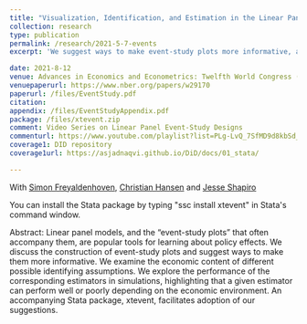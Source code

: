 ```yaml
---
title: "Visualization, Identification, and Estimation in the Linear Panel Event Study Design (Advances in Economics and Econometrics: Twelfth World Congress, forthcoming)"
collection: research
type: publication
permalink: /research/2021-5-7-events
excerpt: 'We suggest ways to make event-study plots more informative, and we discuss and evaluate different approaches to identification. See our accompanying Stata package, xtevent.'

date: 2021-8-12
venue: Advances in Economics and Econometrics: Twelfth World Congress (forthcoming)
venuepaperurl: https://www.nber.org/papers/w29170
paperurl: /files/EventStudy.pdf
citation: 
appendix: /files/EventStudyAppendix.pdf
package: /files/xtevent.zip
comment: Video Series on Linear Panel Event-Study Designs
commenturl: https://www.youtube.com/playlist?list=PLg-LvQ_7SfMD9d8kbSd_Ig_HB-5h6HCTx
coverage1: DID repository
coverage1url: https://asjadnaqvi.github.io/DiD/docs/01_stata/

---
```

With [Simon Freyaldenhoven](https://simonfreyaldenhoven.github.io/), [Christian Hansen](https://voices.uchicago.edu/christianhansen/) and [Jesse Shapiro](https://www.brown.edu/Research/Shapiro/)

You can install the Stata package by typing "ssc install xtevent" in Stata's command window.

Abstract: Linear panel models, and the “event-study plots” that often accompany them, are popular
tools for learning about policy effects. We discuss the construction of event-study plots and
suggest ways to make them more informative. We examine the economic content of different
possible identifying assumptions. We explore the performance of the corresponding estimators
in simulations, highlighting that a given estimator can perform well or poorly depending on the
economic environment. An accompanying Stata package, xtevent, facilitates adoption of our
suggestions.

